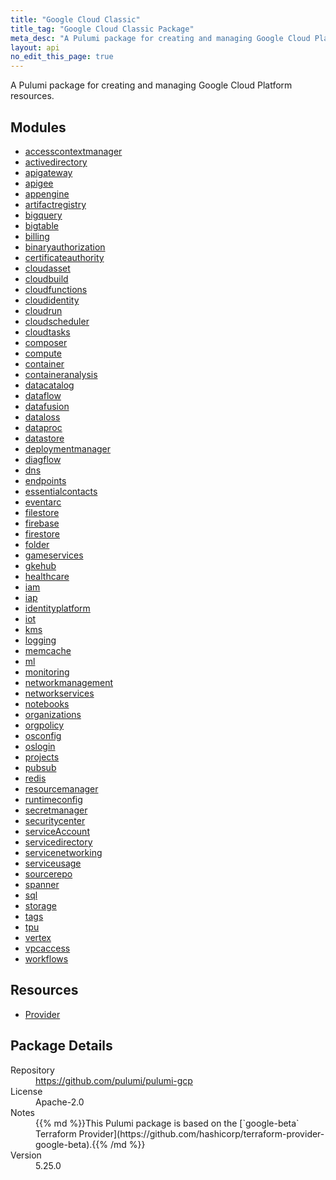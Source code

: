 ```yaml
---
title: "Google Cloud Classic"
title_tag: "Google Cloud Classic Package"
meta_desc: "A Pulumi package for creating and managing Google Cloud Platform resources."
layout: api
no_edit_this_page: true
---
```


<!-- WARNING: this file was generated by Pulumi Docs Generator. -->
<!-- Do not edit by hand unless you're certain you know what you are doing! -->

A Pulumi package for creating and managing Google Cloud Platform resources.

<h2 id="modules">Modules</h2>
<ul class="api">
    <li><a href="accesscontextmanager/" title="accesscontextmanager"><span class="api-symbol api-symbol--module"></span>accesscontextmanager</a></li>
    <li><a href="activedirectory/" title="activedirectory"><span class="api-symbol api-symbol--module"></span>activedirectory</a></li>
    <li><a href="apigateway/" title="apigateway"><span class="api-symbol api-symbol--module"></span>apigateway</a></li>
    <li><a href="apigee/" title="apigee"><span class="api-symbol api-symbol--module"></span>apigee</a></li>
    <li><a href="appengine/" title="appengine"><span class="api-symbol api-symbol--module"></span>appengine</a></li>
    <li><a href="artifactregistry/" title="artifactregistry"><span class="api-symbol api-symbol--module"></span>artifactregistry</a></li>
    <li><a href="bigquery/" title="bigquery"><span class="api-symbol api-symbol--module"></span>bigquery</a></li>
    <li><a href="bigtable/" title="bigtable"><span class="api-symbol api-symbol--module"></span>bigtable</a></li>
    <li><a href="billing/" title="billing"><span class="api-symbol api-symbol--module"></span>billing</a></li>
    <li><a href="binaryauthorization/" title="binaryauthorization"><span class="api-symbol api-symbol--module"></span>binaryauthorization</a></li>
    <li><a href="certificateauthority/" title="certificateauthority"><span class="api-symbol api-symbol--module"></span>certificateauthority</a></li>
    <li><a href="cloudasset/" title="cloudasset"><span class="api-symbol api-symbol--module"></span>cloudasset</a></li>
    <li><a href="cloudbuild/" title="cloudbuild"><span class="api-symbol api-symbol--module"></span>cloudbuild</a></li>
    <li><a href="cloudfunctions/" title="cloudfunctions"><span class="api-symbol api-symbol--module"></span>cloudfunctions</a></li>
    <li><a href="cloudidentity/" title="cloudidentity"><span class="api-symbol api-symbol--module"></span>cloudidentity</a></li>
    <li><a href="cloudrun/" title="cloudrun"><span class="api-symbol api-symbol--module"></span>cloudrun</a></li>
    <li><a href="cloudscheduler/" title="cloudscheduler"><span class="api-symbol api-symbol--module"></span>cloudscheduler</a></li>
    <li><a href="cloudtasks/" title="cloudtasks"><span class="api-symbol api-symbol--module"></span>cloudtasks</a></li>
    <li><a href="composer/" title="composer"><span class="api-symbol api-symbol--module"></span>composer</a></li>
    <li><a href="compute/" title="compute"><span class="api-symbol api-symbol--module"></span>compute</a></li>
    <li><a href="container/" title="container"><span class="api-symbol api-symbol--module"></span>container</a></li>
    <li><a href="containeranalysis/" title="containeranalysis"><span class="api-symbol api-symbol--module"></span>containeranalysis</a></li>
    <li><a href="datacatalog/" title="datacatalog"><span class="api-symbol api-symbol--module"></span>datacatalog</a></li>
    <li><a href="dataflow/" title="dataflow"><span class="api-symbol api-symbol--module"></span>dataflow</a></li>
    <li><a href="datafusion/" title="datafusion"><span class="api-symbol api-symbol--module"></span>datafusion</a></li>
    <li><a href="dataloss/" title="dataloss"><span class="api-symbol api-symbol--module"></span>dataloss</a></li>
    <li><a href="dataproc/" title="dataproc"><span class="api-symbol api-symbol--module"></span>dataproc</a></li>
    <li><a href="datastore/" title="datastore"><span class="api-symbol api-symbol--module"></span>datastore</a></li>
    <li><a href="deploymentmanager/" title="deploymentmanager"><span class="api-symbol api-symbol--module"></span>deploymentmanager</a></li>
    <li><a href="diagflow/" title="diagflow"><span class="api-symbol api-symbol--module"></span>diagflow</a></li>
    <li><a href="dns/" title="dns"><span class="api-symbol api-symbol--module"></span>dns</a></li>
    <li><a href="endpoints/" title="endpoints"><span class="api-symbol api-symbol--module"></span>endpoints</a></li>
    <li><a href="essentialcontacts/" title="essentialcontacts"><span class="api-symbol api-symbol--module"></span>essentialcontacts</a></li>
    <li><a href="eventarc/" title="eventarc"><span class="api-symbol api-symbol--module"></span>eventarc</a></li>
    <li><a href="filestore/" title="filestore"><span class="api-symbol api-symbol--module"></span>filestore</a></li>
    <li><a href="firebase/" title="firebase"><span class="api-symbol api-symbol--module"></span>firebase</a></li>
    <li><a href="firestore/" title="firestore"><span class="api-symbol api-symbol--module"></span>firestore</a></li>
    <li><a href="folder/" title="folder"><span class="api-symbol api-symbol--module"></span>folder</a></li>
    <li><a href="gameservices/" title="gameservices"><span class="api-symbol api-symbol--module"></span>gameservices</a></li>
    <li><a href="gkehub/" title="gkehub"><span class="api-symbol api-symbol--module"></span>gkehub</a></li>
    <li><a href="healthcare/" title="healthcare"><span class="api-symbol api-symbol--module"></span>healthcare</a></li>
    <li><a href="iam/" title="iam"><span class="api-symbol api-symbol--module"></span>iam</a></li>
    <li><a href="iap/" title="iap"><span class="api-symbol api-symbol--module"></span>iap</a></li>
    <li><a href="identityplatform/" title="identityplatform"><span class="api-symbol api-symbol--module"></span>identityplatform</a></li>
    <li><a href="iot/" title="iot"><span class="api-symbol api-symbol--module"></span>iot</a></li>
    <li><a href="kms/" title="kms"><span class="api-symbol api-symbol--module"></span>kms</a></li>
    <li><a href="logging/" title="logging"><span class="api-symbol api-symbol--module"></span>logging</a></li>
    <li><a href="memcache/" title="memcache"><span class="api-symbol api-symbol--module"></span>memcache</a></li>
    <li><a href="ml/" title="ml"><span class="api-symbol api-symbol--module"></span>ml</a></li>
    <li><a href="monitoring/" title="monitoring"><span class="api-symbol api-symbol--module"></span>monitoring</a></li>
    <li><a href="networkmanagement/" title="networkmanagement"><span class="api-symbol api-symbol--module"></span>networkmanagement</a></li>
    <li><a href="networkservices/" title="networkservices"><span class="api-symbol api-symbol--module"></span>networkservices</a></li>
    <li><a href="notebooks/" title="notebooks"><span class="api-symbol api-symbol--module"></span>notebooks</a></li>
    <li><a href="organizations/" title="organizations"><span class="api-symbol api-symbol--module"></span>organizations</a></li>
    <li><a href="orgpolicy/" title="orgpolicy"><span class="api-symbol api-symbol--module"></span>orgpolicy</a></li>
    <li><a href="osconfig/" title="osconfig"><span class="api-symbol api-symbol--module"></span>osconfig</a></li>
    <li><a href="oslogin/" title="oslogin"><span class="api-symbol api-symbol--module"></span>oslogin</a></li>
    <li><a href="projects/" title="projects"><span class="api-symbol api-symbol--module"></span>projects</a></li>
    <li><a href="pubsub/" title="pubsub"><span class="api-symbol api-symbol--module"></span>pubsub</a></li>
    <li><a href="redis/" title="redis"><span class="api-symbol api-symbol--module"></span>redis</a></li>
    <li><a href="resourcemanager/" title="resourcemanager"><span class="api-symbol api-symbol--module"></span>resourcemanager</a></li>
    <li><a href="runtimeconfig/" title="runtimeconfig"><span class="api-symbol api-symbol--module"></span>runtimeconfig</a></li>
    <li><a href="secretmanager/" title="secretmanager"><span class="api-symbol api-symbol--module"></span>secretmanager</a></li>
    <li><a href="securitycenter/" title="securitycenter"><span class="api-symbol api-symbol--module"></span>securitycenter</a></li>
    <li><a href="serviceaccount/" title="serviceAccount"><span class="api-symbol api-symbol--module"></span>serviceAccount</a></li>
    <li><a href="servicedirectory/" title="servicedirectory"><span class="api-symbol api-symbol--module"></span>servicedirectory</a></li>
    <li><a href="servicenetworking/" title="servicenetworking"><span class="api-symbol api-symbol--module"></span>servicenetworking</a></li>
    <li><a href="serviceusage/" title="serviceusage"><span class="api-symbol api-symbol--module"></span>serviceusage</a></li>
    <li><a href="sourcerepo/" title="sourcerepo"><span class="api-symbol api-symbol--module"></span>sourcerepo</a></li>
    <li><a href="spanner/" title="spanner"><span class="api-symbol api-symbol--module"></span>spanner</a></li>
    <li><a href="sql/" title="sql"><span class="api-symbol api-symbol--module"></span>sql</a></li>
    <li><a href="storage/" title="storage"><span class="api-symbol api-symbol--module"></span>storage</a></li>
    <li><a href="tags/" title="tags"><span class="api-symbol api-symbol--module"></span>tags</a></li>
    <li><a href="tpu/" title="tpu"><span class="api-symbol api-symbol--module"></span>tpu</a></li>
    <li><a href="vertex/" title="vertex"><span class="api-symbol api-symbol--module"></span>vertex</a></li>
    <li><a href="vpcaccess/" title="vpcaccess"><span class="api-symbol api-symbol--module"></span>vpcaccess</a></li>
    <li><a href="workflows/" title="workflows"><span class="api-symbol api-symbol--module"></span>workflows</a></li>
</ul>

<h2 id="resources">Resources</h2>
<ul class="api">
    <li><a href="provider" title="Provider"><span class="api-symbol api-symbol--resource"></span>Provider</a></li>
</ul>

<h2 id="package-details">Package Details</h2>
<dl class="package-details">
	<dt>Repository</dt>
	<dd><a href="https://github.com/pulumi/pulumi-gcp">https://github.com/pulumi/pulumi-gcp</a></dd>
	<dt>License</dt>
	<dd>Apache-2.0</dd>
	<dt>Notes</dt>
	<dd>{{% md %}}This Pulumi package is based on the [`google-beta` Terraform Provider](https://github.com/hashicorp/terraform-provider-google-beta).{{% /md %}}</dd>
	<dt>Version</dt>
	<dd>5.25.0</dd>
</dl>

